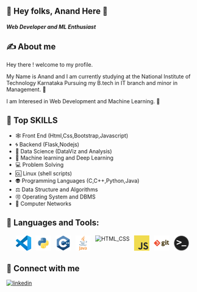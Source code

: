 
## :wave: Hey folks,  Anand Here :hugs:	


##### Web Developer and ML Enthusiast
<!-- <img src="https://github.com/anand-kumar007/anand-kumar007/blob/master/profile.jpg" alt="moto" width="800" height="400" /> -->
## :writing_hand: About me
Hey there ! welcome to my profile. 

My Name is Anand and I am currently studying at the National Institute of Technology Karnataka
Pursuing my B.tech in IT branch and minor in Management.  :round_pushpin:

I am Interesed in Web Development and Machine Learning. :gem:



## :aerial_tramway: Top SKILLS
* 🕸️ Front End (Html,Css,Bootstrap,Javascript)
* 🌀 Backend (Flask,Nodejs)
* 🐼 Data Science (DataViz and Analysis)
* :robot: Machine learning and Deep Learning
* :computer: Problem Solving 
* 🆑 Linux (shell scripts)
* 👽 Programming Languages (C,C++,Python,Java)
* ⚖️ Data Structure and Algorithms
* 🉑 Operating System and DBMS
* 💢 Computer Networks 




## :dart: Languages and Tools:
<p align="center">
 
 <img src="https://raw.githubusercontent.com/github/explore/80688e429a7d4ef2fca1e82350fe8e3517d3494d/topics/visual-studio-code/visual-studio-code.png" alt="VS Code" height="40" style="vertical-align:top; margin:4px">
 
 <img src="https://raw.githubusercontent.com/github/explore/80688e429a7d4ef2fca1e82350fe8e3517d3494d/topics/python/python.png" alt="Python" height="40" style="vertical-align:top; margin:4px">
 
<img src="https://raw.githubusercontent.com/github/explore/80688e429a7d4ef2fca1e82350fe8e3517d3494d/topics/cpp/cpp.png" alt="C++" height="40" style="vertical-align:top; margin:4px">
 
<img src="https://raw.githubusercontent.com/github/explore/80688e429a7d4ef2fca1e82350fe8e3517d3494d/topics/java/java.png" alt="Java" height="40" style="vertical-align:top; margin:4px">
 
 
<img src="https://upload.wikimedia.org/wikipedia/commons/thumb/1/10/CSS3_and_HTML5_logos_and_wordmarks.svg/791px-CSS3_and_HTML5_logos_and_wordmarks.svg.png" alt="HTML_CSS" height="40" style="vertical-align:top; margin:4px">
 
<img src="https://raw.githubusercontent.com/github/explore/80688e429a7d4ef2fca1e82350fe8e3517d3494d/topics/javascript/javascript.png" alt="Javascript" height="40" style="vertical-align:top; margin:4px">
 
<img src="https://raw.githubusercontent.com/github/explore/80688e429a7d4ef2fca1e82350fe8e3517d3494d/topics/git/git.png" alt="Git" height="40" style="vertical-align:top; margin:4px">
 
<img src="https://raw.githubusercontent.com/github/explore/80688e429a7d4ef2fca1e82350fe8e3517d3494d/topics/terminal/terminal.png" alt="Linux" height="40" style="vertical-align:top; margin:4px">
 
</p>

## :handshake:	Connect with me
<!-- [<img src='https://cdn.jsdelivr.net/npm/simple-icons@3.0.1/icons/github.svg' alt='github' height='30'>](https://github.com/anand-kumar007)] -->
[<img src='https://cdn.jsdelivr.net/npm/simple-icons@3.0.1/icons/linkedin.svg' alt='linkedin' height='30'>](https://www.linkedin.com/in/anand-kumar-620aa41b0)
  
<!--  ### My Stats :crystal_ball:
 ![Anand's GitHub stats](https://github-readme-stats.vercel.app/api?username=anand-kumar007&theme=cobalt&show_icons=true) -->
 
<!--  ### My Work On Github :octocat:
[![Top Langs](https://github-readme-stats.vercel.app/api/top-langs/?username=anand-kumar007)](https://github.com/anuraghazra/github-readme-stats)
 -->



<!-- 
<code><img height="20" src="https://cdn.iconscout.com/icon/free/png-512/django-12-1175186.png"></code>
<code><img height="20" src="https://raw.githubusercontent.com/github/explore/80688e429a7d4ef2fca1e82350fe8e3517d3494d/topics/nodejs/nodejs.png"></code>
<code><img height="20" src="https://cdn.iconscout.com/icon/free/png-512/aws-1869025-1583149.png"></code>
<code><img height="20" src="https://raw.githubusercontent.com/github/explore/80688e429a7d4ef2fca1e82350fe8e3517d3494d/topics/firebase/firebase.png"></code> -->
